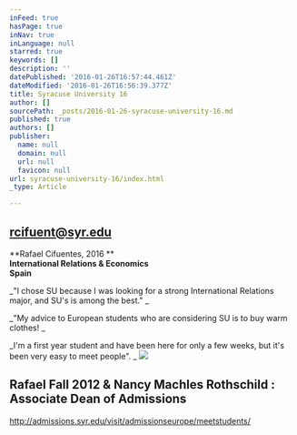 ```yaml
---
inFeed: true
hasPage: true
inNav: true
inLanguage: null
starred: true
keywords: []
description: ''
datePublished: '2016-01-26T16:57:44.461Z'
dateModified: '2016-01-26T16:56:39.377Z'
title: Syracuse University 16
author: []
sourcePath: _posts/2016-01-26-syracuse-university-16.md
published: true
authors: []
publisher:
  name: null
  domain: null
  url: null
  favicon: null
url: syracuse-university-16/index.html
_type: Article

---
```

## rcifuent@syr.edu

**Rafael Cifuentes, 2016 **  
**International Relations & Economics**  
**Spain**

_"I chose SU because I was looking for a strong International Relations major, and SU's is among the best." _

_"My advice to European students who are considering SU is to buy warm clothes! _

_I'm a first year student and have been here for only a few weeks, but it's been very easy to meet people". _
![](https://the-grid-user-content.s3-us-west-2.amazonaws.com/e380824f-5a57-4b41-b0dd-6132121a67ae.jpg)

## Rafael Fall 2012 & Nancy Machles Rothschild : Associate Dean of Admissions

http://admissions.syr.edu/visit/admissionseurope/meetstudents/